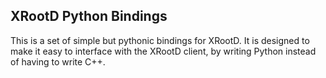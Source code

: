 ## XRootD Python Bindings

This is a set of simple but pythonic bindings for XRootD. It is designed to make
it easy to interface with the XRootD client, by writing Python instead of having
to write C++.

